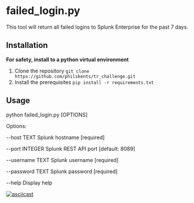 # failed_login.py

This tool will return all failed logins to Splunk Enterprise for the past 7 days.

## Installation

**For safety, install to a python virtual environment**

1. Clone the repository ```git clone https://github.com/philskents/tr_challenge.git```
2. Install the prerequisites ```pip install -r requirements.txt```

## Usage

python failed_login.py [OPTIONS]

Options:
  
  --host TEXT                     Splunk hostname  [required]
  
  --port INTEGER                  Splunk REST API port  [default: 8089]
  
  --username TEXT                 Splunk username  [required]
  
  --password TEXT                 Splunk password  [required]
  
  --help			  Display help 

[![asciicast](https://asciinema.org/a/jx8FWcJfdwTFXGrDHo32wZRQ6.svg)](https://asciinema.org/a/jx8FWcJfdwTFXGrDHo32wZRQ6)
